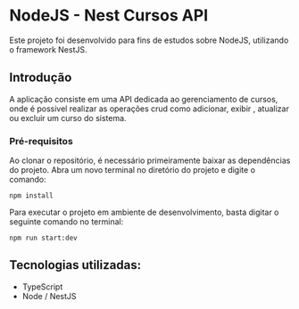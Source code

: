 # NodeJS - Nest Cursos API

Este projeto foi desenvolvido para fins de estudos sobre NodeJS, utilizando o framework NestJS.

## Introdução

A aplicação consiste em uma API dedicada ao gerenciamento de cursos, onde é possivel realizar as operações crud como adicionar, exibir , atualizar ou excluir um curso do sistema.

### Pré-requisitos

Ao clonar o repositório, é necessário primeiramente baixar as dependências do projeto. Abra um novo terminal no diretório do projeto e digite o comando:

```
npm install
```

Para executar o projeto em ambiente de desenvolvimento, basta digitar o seguinte comando no terminal:

```
npm run start:dev
```

## Tecnologias utilizadas:

* TypeScript
* Node / NestJS